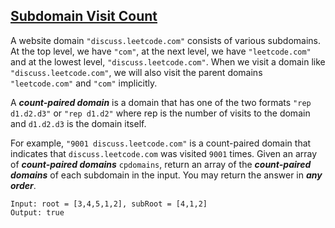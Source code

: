 ## [Subdomain Visit Count](https://leetcode.com/problems/subdomain-visit-count/)
A website domain `"discuss.leetcode.com"` consists of various subdomains. At the top level, we have `"com"`, at the next level, we have `"leetcode.com"` and at the lowest level, `"discuss.leetcode.com"`. When we visit a domain like `"discuss.leetcode.com"`, we will also visit the parent domains `"leetcode.com"` and `"com"` implicitly.

A ***count-paired domain*** is a domain that has one of the two formats `"rep d1.d2.d3"` or `"rep d1.d2"` where rep is the number of visits to the domain and `d1.d2.d3` is the domain itself.

For example, `"9001 discuss.leetcode.com"` is a count-paired domain that indicates that `discuss.leetcode.com` was visited `9001` times.
Given an array of ***count-paired domains*** `cpdomains`, return an array of the ***count-paired domains*** of each subdomain in the input. You may return the answer in ***any order***.

 

```
Input: root = [3,4,5,1,2], subRoot = [4,1,2]
Output: true
```
